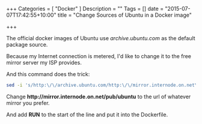 +++
Categories = [ "Docker" ]
Description = ""
Tags = []
date = "2015-07-07T17:42:55+10:00"
title = "Change Sources of Ubuntu in a Docker image"

+++

The official docker images of Ubuntu use _archive.ubuntu.com_ as the default package source.

Because my Internet connection is metered, I'd like to change it to the free mirror server my ISP provides.

And this command does the trick:

``` bash
sed -i 's/http:\/\/archive.ubuntu.com/http:\/\/mirror.internode.on.net\/pub\/ubuntu/g' /etc/apt/sources.list
```

Change **http:\/\/mirror.internode.on.net\/pub\/ubuntu** to the url of whatever mirror you prefer.

And add **RUN** to the start of the line and put it into the Dockerfile.
